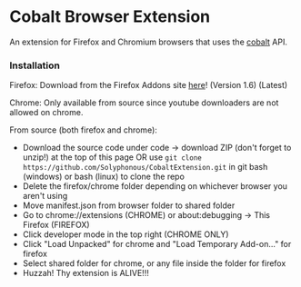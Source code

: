 # Cobalt Browser Extension
An extension for Firefox and Chromium browsers that uses the [cobalt](https://cobalt.tools/) API.

### Installation
Firefox: Download from the Firefox Addons site [here](https://addons.mozilla.org/en-GB/firefox/addon/cobaltextension/)! (Version 1.6) (Latest)

Chrome: Only available from source since youtube downloaders are not allowed on chrome.

From source (both firefox and chrome):
- Download the source code under code -> download ZIP (don't forget to unzip!) at the top of this page OR use `git clone https://github.com/Solyphonous/CobaltExtension.git` in git bash (windows) or bash (linux) to clone the repo
- Delete the firefox/chrome folder depending on whichever browser you aren't using
- Move manifest.json from browser folder to shared folder
- Go to chrome://extensions (CHROME) or about:debugging -> This Firefox (FIREFOX)
- Click developer mode in the top right (CHROME ONLY)
- Click "Load Unpacked" for chrome and "Load Temporary Add-on..." for firefox
- Select shared folder for chrome, or any file inside the folder for firefox
- Huzzah! Thy extension is ALIVE!!!
